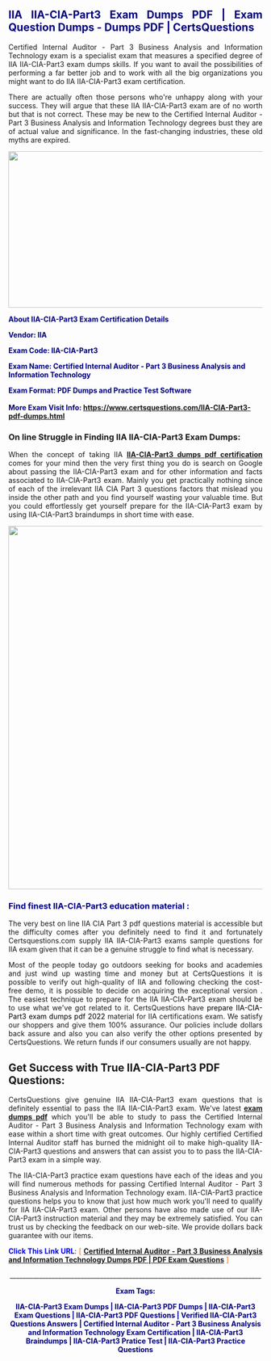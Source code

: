 <h2 style="text-align: justify;"><span style="color: #000080;">IIA IIA-CIA-Part3 Exam Dumps PDF | Exam Question Dumps - Dumps PDF | CertsQuestions</span></h2>
<p style="text-align: justify;">Certified Internal Auditor - Part 3 Business Analysis and Information Technology exam is a specialist exam that measures a specified degree of IIA  IIA-CIA-Part3 exam dumps skills. If you want to avail the possibilities of performing a far better job and to work with all the big organizations you might want to do IIA IIA-CIA-Part3 exam certification.</p>
<p style="text-align: justify;">There are actually often those persons who're unhappy along with your success. They will argue that these IIA  IIA-CIA-Part3 exam are of no worth but that is not correct. These may be new to the Certified Internal Auditor - Part 3 Business Analysis and Information Technology degrees bust they are of actual value and significance. In the fast-changing industries, these old myths are expired.</p>
<p><img style="display: block; margin-left: auto; margin-right: auto;" src="https://i.imgur.com/eaP4ae9.png" width="840" height="310" /></p>
<p><span style="color: #000080;"><strong>About IIA-CIA-Part3 Exam Certification Details</strong></span></p>
<p><span style="color: #000080;"><strong>Vendor: IIA<br /></strong></span></p>
<p><span style="color: #000080;"><strong>Exam Code: IIA-CIA-Part3</strong></span></p>
<p><span style="color: #000080;"><strong>Exam Name: Certified Internal Auditor - Part 3 Business Analysis and Information Technology</strong></span></p>
<p><span style="color: #000080;"><strong>Exam Format: PDF Dumps and Practice Test Software<br /><br />More Exam Visit Info: <span style="color: #ff6600;"><a href="https://www.certsquestions.com/IIA-CIA-Part3-pdf-dumps.html">https://www.certsquestions.com/IIA-CIA-Part3-pdf-dumps.html</a></span></strong></span></p>
<h3>On line Struggle in Finding IIA IIA-CIA-Part3 Exam Dumps:</h3>
<p style="text-align: justify;">When the concept of taking IIA <a href="https://www.certsquestions.com/IIA-CIA-Part3-pdf-dumps.html"><strong> IIA-CIA-Part3 dumps pdf certification</strong></a> comes for your mind then the very first thing you do is search on Google about passing the IIA-CIA-Part3 exam and for other information and facts associated to IIA-CIA-Part3 exam. Mainly you get practically nothing since of each of the irrelevant IIA CIA Part 3 questions factors that mislead you inside the other path and you find yourself wasting your valuable time. But you could effortlessly get yourself prepare for the IIA-CIA-Part3 exam by using IIA-CIA-Part3 braindumps in short time with ease.</p>
<p><a href="https://www.certsquestions.com/IIA-CIA-Part3-pdf-dumps.html"><img style="display: block; margin-left: auto; margin-right: auto;" src="https://i.imgur.com/pxhoKQ2.png" width="720" /></a></p>
<h3><span style="color: #000080;">Find finest  IIA-CIA-Part3 education material :</span></h3>
<p style="text-align: justify;">The very best on line IIA CIA Part 3 pdf questions material is accessible but the difficulty comes after you definitely need to find it and fortunately Certsquestions.com supply IIA IIA-CIA-Part3 exams sample questions for IIA  exam given that it can be a genuine struggle to find what is necessary.</p>
<p style="text-align: justify;">Most of the people today go outdoors seeking for books and academies and just wind up wasting time and money but at CertsQuestions it is possible to verify out high-quality of IIA  and following checking the cost-free demo, it is possible to decide on acquiring the exceptional version . The easiest technique to prepare for the IIA IIA-CIA-Part3 exam should be to use what we've got related to it. CertsQuestions have <span style="color: #000000;">prepare IIA-CIA-Part3 exam dumps pdf 2022</span> material for IIA certifications exam. We satisfy our shoppers and give them 100% assurance. Our policies include dollars back assure and also you can also verify the other options presented by CertsQuestions. We return funds if our consumers usually are not happy.</p>
<h2>Get Success with True IIA-CIA-Part3 PDF Questions:</h2>
<p style="text-align: justify;">CertsQuestions give genuine IIA IIA-CIA-Part3 exam questions that is definitely essential to pass the IIA  IIA-CIA-Part3 exam. We've latest<strong>&nbsp;<a href="https://www.certsquestions.com/">exam dumps pdf</a></strong>&nbsp;which you'll be able to study to pass the Certified Internal Auditor - Part 3 Business Analysis and Information Technology exam with ease within a short time with great outcomes. Our highly certified Certified Internal Auditor staff has burned the midnight oil to make high-quality IIA-CIA-Part3 questions and answers that can assist you to to pass the IIA-CIA-Part3 exam in a simple way.</p>
<p style="text-align: justify;">The IIA-CIA-Part3 practice exam questions have each of the ideas and you will find numerous methods for passing Certified Internal Auditor - Part 3 Business Analysis and Information Technology exam. IIA-CIA-Part3 practice questions helps you to know that just how much work you'll need to qualify for IIA  IIA-CIA-Part3 exam. Other persons have also made use of our IIA-CIA-Part3 instruction material and they may be extremely satisfied. You can trust us by checking the feedback on our web-site. We provide dollars back guarantee with our items.</p>
<p style="text-align: justify;"><span style="color: #0000ff;"><strong>Click This Link URL</strong>:</span> <span style="color: #ff6600;">[ <strong><a href="https://www.certsquestions.com/certified-internal-auditor-certification.html">Certified Internal Auditor - Part 3 Business Analysis and Information Technology Dumps PDF | PDF Exam Questions</a></strong> ]</span></p>
<p style="text-align: center;">______________________________________________________________________________</p>
<p style="text-align: center;"><span style="color: #000080;"><strong>Exam Tags:</strong></span></p>
<p style="text-align: center;"><span style="color: #000080;"><strong>IIA-CIA-Part3 Exam Dumps | IIA-CIA-Part3 PDF Dumps | IIA-CIA-Part3 Exam Questions | IIA-CIA-Part3 PDF Questions | Verified IIA-CIA-Part3 Questions Answers | Certified Internal Auditor - Part 3 Business Analysis and Information Technology Exam Certification | IIA-CIA-Part3 Braindumps | IIA-CIA-Part3 Pratice Test | IIA-CIA-Part3 Practice Questions</strong></span></p>
